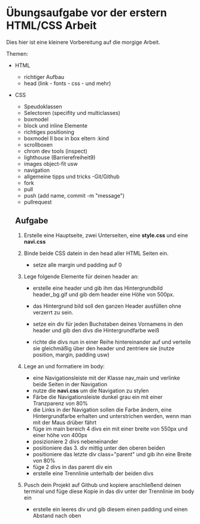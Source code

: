 # Übungsaufgabe vor der erstern HTML/CSS Arbeit

Dies hier ist eine kleinere Vorbereitung auf die morgige Arbeit.

Themen:
- HTML
    - richtiger Aufbau
    - head (link - fonts - css - und mehr)
- CSS
    - Speudoklassen
    - Selectoren (specifity und multiclasses)
    - boxmodel
    - block und inline Elemente
    - richtiges positioning
    - boxmodel II box in box eltern :kind
    - scrollboxen
    - chrom dev tools (inspect)
    - lighthouse (Barrierefreiheit9)
    - images object-fit usw
    - navigation
    - allgemeine tipps und tricks
-Git/Github
    - fork
    - pull
    - push (add name, commit -m "message")
    - pullrequest

    ## Aufgabe

    1. Erstelle eine Hauptseite, zwei Unterseiten, eine **style.css** und eine **navi.css**
    2. Binde beide CSS datein in den head aller HTML Seiten ein.
        - setze alle margin und padding auf 0
    3. Lege folgende Elemente für deinen header an:
        - erstelle eine header und gib ihm das Hintergrundbild header_bg.gif und gib dem header eine Höhe von 500px.
        - das Hintergrund bild soll den ganzen Header ausfüllen ohne verzerrt zu sein.

        - setze ein div für jeden Buchstaben deines Vornamens in den header und gib den divs die Hintergrundfarbe weiß
        - richte die divs nun in einer Reihe hintereinander auf und verteile sie gleichmäßig über den header und zentriere sie (nutze position, margin, padding usw)

    4. Lege an und formatiere im body:
        - eine Navigationsleiste mit der Klasse nav_main und verlinke beide Seiten in der Navigation
        - nutze die **navi.css** um die Navigation zu stylen
        - Färbe die Navigationsleiste dunkel grau ein mit einer Tranzparenz von 80%
        - die Links in der Navigation sollen die Farbe ändern, eine Hintergrundfarbe erhalten und
          unterstrichen werden, wenn man mit der Maus drüber fährt
        - füge im main bereich 4 divs ein mit einer breite von 550px und einer höhe von 400px
        - posizioniere 2 divs nebeneinander
        - positioniere das 3. div mittig unter den oberen beiden
        - positioniere das letzte div class="parent" und gib ihn eine Breite von 80%
        - füge 2 divs in das parent div ein
        - erstelle eine Trennlinie unterhalb der beiden divs
        

    5. Pusch dein Projekt auf Github und kopiere anschließend deinen terminal und füge diese Kopie
       in das div unter der Trennlinie im body ein
       - erstelle ein leeres div und gib diesem einen padding und einen Abstand nach oben
